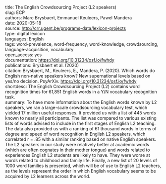 title: The English Crowdsourcing Project (L2 speakers)  
slug: ECP  
authors: Marc Brysbaert, Emmanuel Keuleers, Pawel Mandera  
date: 2020-05-18  
source: http://crr.ugent.be/programs-data/lexicon-projects  
type: digital lexicon  
languages: English  
tags: word-prevalence, word-frequency, word-knowledge, crowdsourcing, language-acquisition, vocabulary  
open_access: yes  
documentation: https://doi.org/10.31234/osf.io/fwhdy  
publications: Brysbaert et al. (2020)  
citation: Brysbaert, M., Keuleers, E., Mandera, P. (2020). Which words do English non-native speakers know? New supernational levels based on yes/no decision. PsyArXiv. https://doi.org/10.31234/osf.io/fwhdy  
shortdesc: The English Crowdsourcing Project (L2) contains word recognition times for 61,851 English words in a Y/N vocabulary recognition task.  
summary: To have more information about the English words known by L2 speakers, we ran a large-scale crowdsourcing vocabulary test, which yielded 17 million useful responses. It provided us with a list of 445 words known to nearly all participants. The list was compared to various existing lists of words advised to include in the first stages of English L2 teaching. The data also provided us with a ranking of 61 thousand words in terms of degree and speed of word recognition in English L2 speakers, which correlated r = .85 with a similar ranking based on native English speakers. The L2 speakers in our study were relatively better at academic words (which are often cognates in their mother tongue) and words related to experiences English L2 students are likely to have. They were worse at words related to childhood and family life. Finally, a new list of 20 levels of 1000 word families is presented, which will be of use to English L2 teachers, as the levels represent the order in which English vocabulary seems to be acquired by L2 learners across the world.
